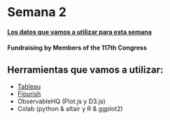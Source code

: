 # Semana 2

#### [Los datos que vamos a utilizar para esta semana](https://data.world/makeovermonday/2022w44)
#### Fundraising by Members of the 117th Congress

## Herramientas que vamos a utilizar:

* [Tableau](https://gersantos1.github.io/infovis/s2/tableau.html)
* [Flourish](https://gersantos1.github.io/infovis/s2/flourishradial.html)
* ObservableHQ (Plot.js y D3.js)
* Colab (python & altair y R & ggplot2)
